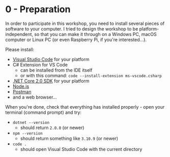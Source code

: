 # 0 - Preparation

In order to participate in this workshop, you need to install several pieces of software to your computer. I tried to design the workshop to be platform-independent, so that you can make it through on a Windows PC, macOS computer or Linux PC (or even Raspberry Pi, if you're interested...).

Please install:

* [Visual Studio Code](https://code.visualstudio.com/) for your platform
* C# Extension for VS Code
  * can be installed from the IDE itself 
  * or with this command: `code --install-extension ms-vscode.csharp`
* [.NET Core 2.0 SDK](https://www.microsoft.com/net/download/core) for your platform
* [Node.js](https://nodejs.org/en/)
* [Postman](https://www.getpostman.com/)
* and a web browser...

When you're done, check that everything has installed properly - open your terminal (command prompt) and try:

* `dotnet --version`
  * should return `2.0.0` (or newer) 
* `npm --version`
  * should return something like `3.10.9` (or newer)
* `code .`
  * should open Visual Studio Code with the current directory